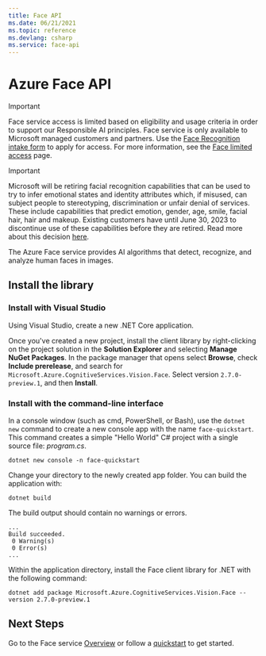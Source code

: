 ```yaml
---
title: Face API
ms.date: 06/21/2021
ms.topic: reference
ms.devlang: csharp
ms.service: face-api
---
```

# Azure Face API

> [!IMPORTANT]
> Face service access is limited based on eligibility and usage criteria in order to support our Responsible AI principles. Face service is only available to Microsoft managed customers and partners. Use the [Face Recognition intake form](https://aka.ms/facerecognition) to apply for access. For more information, see the [Face limited access](/legal/cognitive-services/computer-vision/limited-access-identity?context=%2Fazure%2Fcognitive-services%2Fcomputer-vision%2Fcontext%2Fcontext) page.


> [!IMPORTANT]
> Microsoft will be retiring facial recognition capabilities that can be used to try to infer emotional states and identity attributes which, if misused, can subject people to stereotyping, discrimination or unfair denial of services. These include capabilities that predict emotion, gender, age, smile, facial hair, hair and makeup. Existing customers have until June 30, 2023 to discontinue use of these capabilities before they are retired. Read more about this decision [here](https://azure.microsoft.com/blog/responsible-ai-investments-and-safeguards-for-facial-recognition/).

The Azure Face service provides AI algorithms that detect, recognize, and analyze human faces in images.

## Install the library

### Install with Visual Studio

Using Visual Studio, create a new .NET Core application.

Once you've created a new project, install the client library by right-clicking on the project solution in the **Solution Explorer** and selecting **Manage NuGet Packages**. In the package manager that opens select **Browse**, check **Include prerelease**, and search for `Microsoft.Azure.CognitiveServices.Vision.Face`. Select version `2.7.0-preview.1`, and then **Install**.

### Install with the command-line interface

In a console window (such as cmd, PowerShell, or Bash), use the `dotnet new` command to create a new console app with the name `face-quickstart`. This command creates a simple "Hello World" C# project with a single source file: *program.cs*.

```console
dotnet new console -n face-quickstart
```

Change your directory to the newly created app folder. You can build the application with:

```console
dotnet build
```

The build output should contain no warnings or errors.

```console
...
Build succeeded.
 0 Warning(s)
 0 Error(s)
...
```

Within the application directory, install the Face client library for .NET with the following command:

```console
dotnet add package Microsoft.Azure.CognitiveServices.Vision.Face --version 2.7.0-preview.1
```

## Next Steps

Go to the Face service [Overview](https://docs.microsoft.com/azure/cognitive-services/face/overview) or follow a [quickstart](https://docs.microsoft.com/azure/cognitive-services/face/quickstarts/client-libraries) to get started.

